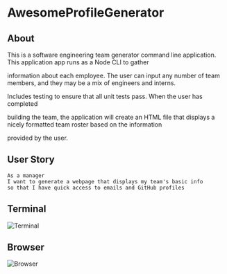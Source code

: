# AwesomeProfileGenerator


## About

This is a software engineering team generator command line application. This application app runs as a Node CLI to gather 

information about each employee. The user can input any number of team members, and they may be a mix of engineers and interns. 

Includes testing to ensure that all unit tests pass. When the user has completed 

building the team, the application will create an HTML file that displays a nicely formatted team roster based on the information 

provided by the user. 


## User Story
```
As a manager
I want to generate a webpage that displays my team's basic info
so that I have quick access to emails and GitHub profiles
```

## Terminal
![Terminal](https://user-images.githubusercontent.com/40894714/113202782-3383d100-9239-11eb-8665-f638b269c120.jpg)

## Browser
![Browser](https://user-images.githubusercontent.com/40894714/113202841-472f3780-9239-11eb-9098-2e684ec1b0f6.jpg)
